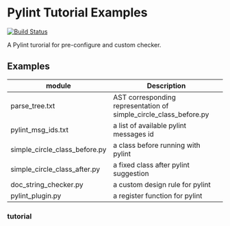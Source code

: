 # Pylint Tutorial Examples
[![Build Status](https://travis-ci.org/edaniszewski/pylint-quotes.svg?branch=master)](https://travis-ci.org/edaniszewski/pylint-quotes)

A Pylint turorial for pre-configure and custom checker.

## Examples

| module  | Description |
| ------------- | ------------- |
| parse_tree.txt  | AST corresponding representation of simple_circle_class_before.py |
| pylint_msg_ids.txt | a list of available pylint messages id |
| simple_circle_class_before.py  | a class before running with pylint  |
| simple_circle_class_after.py  | a fixed class after pylint suggestion  |
| doc_string_checker.py  | a custom design rule for pylint  |
| pylint_plugin.py  | a register function for pylint |

### tutorial


  